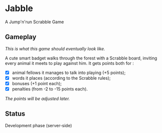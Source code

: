 # Jabble
A Jump'n'run Scrabble Game

## Gameplay

_This is what this game should eventually look like._

A cute smart badget walks through the forest with a Scrabble board, inviting every animal it meets to play against him.
It gets points both for :

- [x] animal fellows it manages to talk into playing (+5 points);
- [x] words it places (according to the Scrabble rules);
- [x] bonuses (+1 point each);
- [x] penalties (from -2 to -15 points each).

_The points will be adjusted later._

## Status

Development phase (server-side)
